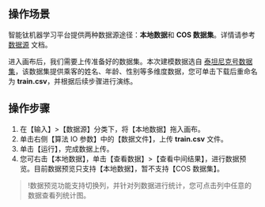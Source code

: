 ## 操作场景
智能钛机器学习平台提供两种数据源途径：**本地数据**和 **COS 数据集**。详情请参考 [数据源](https://cloud.tencent.com/document/product/851/37194) 文档。

进入画布后，我们需要上传准备好的数据集。本次建模数据选自 [泰坦尼克号数据集](https://main.qcloudimg.com/raw/129ea4f546336d329be1c5b495e14361.csv)，该数据集提供乘客的姓名、年龄、性别等多维度数据，您可单击下载后重命名为 **train.csv**，并根据后续步骤进行演练。

## 操作步骤
1. 在【输入】>【数据源】分类下，将【本地数据】拖入画布。
2. 单击右侧【算法 IO 参数】中的【数据文件】，上传 **train.csv** 文件。
3. 单击【运行】，完成数据上传。
4. 您可右击【本地数据】，单击【查看数据】>【查看中间结果】，进行数据预览。目前数据预览只支持【本地数据】，暂不支持【COS 数据集】。

>!数据预览功能支持切换列，并针对列数据进行统计，您可点击列中任意的数据查看列统计图。

